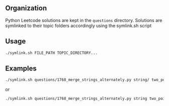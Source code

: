 
## Organization

Python Leetcode solutions are kept in the `questions` directory. Solutions are symlinked to their topic folders accordingly using the symlink.sh script

## Usage

```sh
./symlink.sh FILE_PATH TOPIC_DIRECTORY...
```

## Examples

```sh
./symlink.sh questions/1768_merge_strings_alternately.py string/ two_pointers/
```
or

```sh
./symlink.sh questions/1768_merge_strings_alternately.py string two_pointers
```

